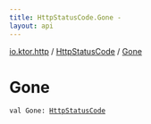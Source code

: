 ```yaml
---
title: HttpStatusCode.Gone - 
layout: api
---
```


<div class='api-docs-breadcrumbs'><a href="../index.html">io.ktor.http</a> / <a href="index.html">HttpStatusCode</a> / <a href="./-gone.html">Gone</a></div>

# Gone

<div class="signature"><code><span class="keyword">val </span><span class="identifier">Gone</span><span class="symbol">: </span><a href="index.html"><span class="identifier">HttpStatusCode</span></a></code></div>
